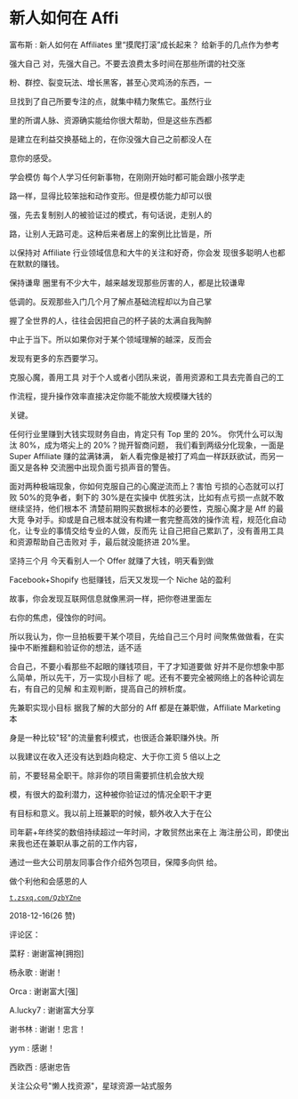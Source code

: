 # 新人如何在 Affi

富布斯 : 新人如何在 Affiliates 里“摸爬打滚”成长起来？ 给新手的几点作为参考

强大自己 对，先强大自己。不要去浪费太多时间在那些所谓的社交涨

粉、群控、裂变玩法、增长黑客，甚至心灵鸡汤的东西，一

旦找到了自己所要专注的点，就集中精力聚焦它。虽然行业

里的所谓人脉、资源确实能给你很大帮助，但是这些东西都

是建立在利益交换基础上的，在你没强大自己之前都没人在

意你的感受。

学会模仿 每个人学习任何新事物，在刚刚开始时都可能会跟小孩学走

路一样，显得比较笨拙和动作变形。但是模仿能力却可以很

强，先去复制别人的被验证过的模式，有句话说，走别人的

路，让别人无路可走。这种后来者居上的案例比比皆是，所

以保持对 Affiliate 行业领域信息和大牛的关注和好奇，你会发 现很多聪明人也都在默默的赚钱。

保持谦卑 圈里有不少大牛，越来越发现那些厉害的人，都是比较谦卑

低调的。反观那些入门几个月了解点基础流程却以为自己掌

握了全世界的人，往往会因把自己的杯子装的太满自我陶醉

中止于当下。所以如果你对于某个领域理解的越深，反而会

发现有更多的东西要学习。

克服心魔，善用工具 对于个人或者小团队来说，善用资源和工具去完善自己的工

作流程，提升操作效率直接决定你能不能放大规模赚大钱的

关键。

任何行业里赚到大钱实现财务自由，肯定只有 Top 里的 20%。 你凭什么可以淘汰 80%，成为塔尖上的 20%？抛开智商问题， 我们看到两级分化现象，一面是 Super Affiliate 赚的盆满钵满， 新人看完像是被打了鸡血一样跃跃欲试，而另一面又是各种 交流圈中出现负面亏损声音的警告。

面对两种极端现象，你如何克服自己的心魔逆流而上？害怕 亏损的心态就可以打败 50%的竞争者，剩下的 30%是在实操中 优胜劣汰，比如有点亏损一点就不敢继续坚持，他们根本不 清楚前期购买数据标本的必要性，克服心魔才是 Aff 的最大竞 争对手。抑或是自己根本就没有构建一套完整高效的操作流 程，规范化自动化，让专业的事情交给专业的人做，反而先 让自己把自己累趴了，没有善用工具和资源帮助自己击败对 手，最后就没能挤进 20%里。

坚持三个月 今天看别人一个 Offer 就赚了大钱，明天看到做

Facebook+Shopify 也挺赚钱，后天又发现一个 Niche 站的盈利

故事，你会发现互联网信息就像黑洞一样，把你卷进里面左

右你的焦虑，侵蚀你的时间。

所以我认为，你一旦拍板要干某个项目，先给自己三个月时 间聚焦做做看，在实操中不断推翻和验证你的想法，适不适

合自己，不要小看那些不起眼的赚钱项目，干了才知道要做 好并不是你想象中那么简单，所以先干，万一实现小目标了 呢。还有不要完全被网络上的各种论调左右，有自己的见解 和主观判断，提高自己的辨析度。

先兼职实现小目标 据我了解的大部分的 Aff 都是在兼职做，Affiliate Marketing 本

身是一种比较"轻"的流量套利模式，也很适合兼职赚外快。所

以我建议在收入还没有达到趋向稳定、大于你工资 5 倍以上之

前，不要轻易全职干。除非你的项目需要抓住机会放大规

模，有很大的盈利潜力，这种被你验证过的情况全职干才更

有目标和意义。我以前上班兼职的时候，额外收入大于在公

司年薪+年终奖的数倍持续超过一年时间，才敢贸然出来在上 海注册公司，即使出来我也还在兼职从事之前的工作内容，

通过一些大公司朋友同事合作介绍外包项目，保障多向供 给。

做个利他和会感恩的人

[`t.zsxq.com/QzbYZne`](https://t.zsxq.com/QzbYZne)

2018-12-16(26 赞)

评论区：

菜籽 : 谢谢富神[拥抱]

杨永歌 : 谢谢！

Orca : 谢谢富大[强]

A.lucky7 : 谢谢富大分享

谢书林 : 谢谢！忠言！

yym : 感谢！

西欧西 : 感谢忠告

关注公众号"懒人找资源"，星球资源一站式服务